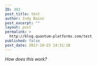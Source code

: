 ```yaml
---
ID: 392
post_title: test 
author: Indy Bains
post_excerpt: ""
layout: post
permalink: >
  http://blog.quantum-platforms.com/test
published: false
post_date: 2017-10-23 14:31:18
---
```

<em>How does this work?</em><em> </em>
